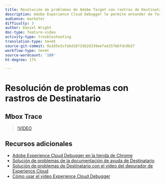 ```yaml
---
title: Resolución de problemas de Adobe Target con rastros de Destinatario
description: Adobe Experience Cloud Debugger le permite entender de forma rápida y sencilla su implementación de Target. Obtenga información sobre cómo autenticarse en el Experience Cloud y utilizar la potente herramienta de rastreo de Destinatario para inspeccionar sus calificaciones de actividad y audiencia, así como su perfil de visitante.
audience: marketer
difficulty: 3
author: Daniel Wright
doc-type: feature-video
activity-type: troubleshooting
translation-type: tm+mt
source-git-commit: 0a165e3cfebd18733b2d339eefa4357b6fdc0b37
workflow-type: tm+mt
source-wordcount: '109'
ht-degree: 17%

---
```



# Resolución de problemas con rastros de Destinatario

## Mbox Trace

>[!VIDEO](https://video.tv.adobe.com/v/23113/?quality=12)

## Recursos adicionales

* [Adobe Experience Cloud Debugger en la tienda de Chrome](https://chrome.google.com/webstore/detail/adobe-experience-cloud-de/ocdmogmohccmeicdhlhhgepeaijenapj)
* [Solución de problemas de la documentación de ayuda de Destinatario](https://docs.adobe.com/content/help/en/target/using/troubleshoot/troubleshooting-target.html)
* [Solución de problemas de Destinatario con el vídeo del depurador de Experience Cloud](troubleshoot-with-the-experience-cloud-debugger.md)
* [Cómo usar el vídeo Experience Cloud Debugger](https://docs.adobe.com/content/help/en/core-services-learn/tutorials/debugger/use-the-experience-cloud-debugger.html)
